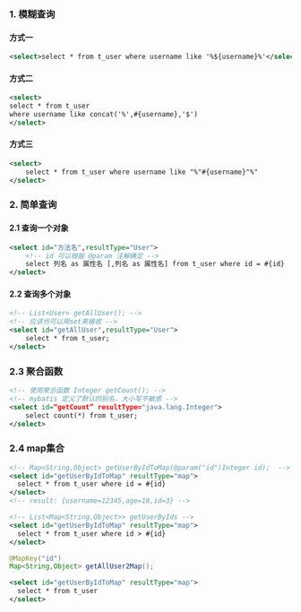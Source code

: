 ### 1. 模糊查询

#### 方式一

```xml
<select>select * from t_user where username like '%${username}%'</select>
```

#### 方式二

```xml
<select>
select * from t_user 
where username like concat('%',#{username},'$')
</select>
```

#### 方式三

```xml
<select>
    select * from t_user where username like "%"#{username}"%"
</select>
```

### 2. 简单查询

#### 2.1 查询一个对象

```xml
<select id="方法名",resultType="User">
    <!-- id 可以根据 @param 注解确定 -->
    select 列名 as 属性名 [,列名 as 属性名] from t_user where id = #{id}
</select>
```

#### 2.2 查询多个对象

```xml
<!-- List<User> getAllUser(); -->
<!-- 应该也可以用set来接收 -->
<select id="getAllUser",resultType="User">
    select * from t_user;
</select>
```

### 2.3 聚合函数

```xml
<!-- 使用聚合函数 Integer getCount(); -->
<!-- mybatis 定义了默认的别名，大小写不敏感 -->
<select id=“getCount” resultType="java.lang.Integer">
    select count(*) from t_user;
</select>
```

### 2.4 map集合

```xml
<!-- Map<String,Object> getUserByIdToMap(@param("id")Integer id);  -->
<select id="getUserByIdToMap" resultType="map">
  select * from t_user where id = #{id}
</select>
<!-- result: {username=12345,age=18,id=3} -->
```

```xml
<!-- List<Map<String,Object>> getUserByIds -->
<select id="getUserByIdToMap" resultType="map">
  select * from t_user where id > #{id}
</select>
```

```java
@MapKey("id")
Map<String,Object> getAllUser2Map();
```

```xml
<select id="getUserByIdToMap" resultType="map">
  select * from t_user
</select>
```
